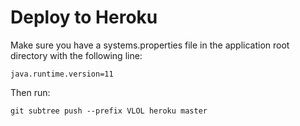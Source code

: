 # Deploy to Heroku

Make sure you have a systems.properties file in the application root directory with the following line:

    java.runtime.version=11

Then run:

    git subtree push --prefix VLOL heroku master
